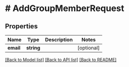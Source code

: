 # # AddGroupMemberRequest

## Properties

Name | Type | Description | Notes
------------ | ------------- | ------------- | -------------
**email** | **string** |  | [optional]

[[Back to Model list]](../../README.md#models) [[Back to API list]](../../README.md#endpoints) [[Back to README]](../../README.md)
